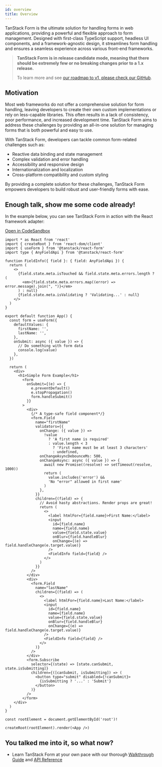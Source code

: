 ```yaml
---
id: overview
title: Overview
---
```


TanStack Form is the ultimate solution for handling forms in web applications, providing a powerful and flexible approach to form management. Designed with first-class TypeScript support, headless UI components, and a framework-agnostic design, it streamlines form handling and ensures a seamless experience across various front-end frameworks.

> **TanStack Form is in release candidate mode, meaning that there should be extremely few or no breaking changes prior to a 1.x release.**
>
> To learn more and see [our roadmap to v1, please check our GitHub](https://github.com/TanStack/form/issues/813).

## Motivation

Most web frameworks do not offer a comprehensive solution for form handling, leaving developers to create their own custom implementations or rely on less-capable libraries. This often results in a lack of consistency, poor performance, and increased development time. TanStack Form aims to address these challenges by providing an all-in-one solution for managing forms that is both powerful and easy to use.

With TanStack Form, developers can tackle common form-related challenges such as:

- Reactive data binding and state management
- Complex validation and error handling
- Accessibility and responsive design
- Internationalization and localization
- Cross-platform compatibility and custom styling

By providing a complete solution for these challenges, TanStack Form empowers developers to build robust and user-friendly forms with ease.

## Enough talk, show me some code already!

In the example below, you can see TanStack Form in action with the React framework adapter:

[Open in CodeSandbox](https://codesandbox.io/s/github/tanstack/form/tree/main/examples/react/simple)

```tsx
import * as React from 'react'
import { createRoot } from 'react-dom/client'
import { useForm } from '@tanstack/react-form'
import type { AnyFieldApi } from '@tanstack/react-form'

function FieldInfo({ field }: { field: AnyFieldApi }) {
  return (
    <>
      {field.state.meta.isTouched && field.state.meta.errors.length ? (
        <em>{field.state.meta.errors.map((error) => error.message).join(", ")}</em>
      ) : null}
      {field.state.meta.isValidating ? 'Validating...' : null}
    </>
  )
}

export default function App() {
  const form = useForm({
    defaultValues: {
      firstName: '',
      lastName: '',
    },
    onSubmit: async ({ value }) => {
      // Do something with form data
      console.log(value)
    },
  })

  return (
    <div>
      <h1>Simple Form Example</h1>
        <form
          onSubmit={(e) => {
            e.preventDefault()
            e.stopPropagation()
            form.handleSubmit()
          }}
        >
          <div>
            {/* A type-safe field component*/}
            <form.Field
              name="firstName"
              validators={{
                onChange: ({ value }) =>
                  !value
                    ? 'A first name is required'
                    : value.length < 3
                      ? 'First name must be at least 3 characters'
                      : undefined,
                onChangeAsyncDebounceMs: 500,
                onChangeAsync: async ({ value }) => {
                  await new Promise((resolve) => setTimeout(resolve, 1000))
                  return (
                    value.includes('error') &&
                    'No "error" allowed in first name'
                  )
                },
              }}
              children={(field) => {
                // Avoid hasty abstractions. Render props are great!
                return (
                  <>
                    <label htmlFor={field.name}>First Name:</label>
                    <input
                      id={field.name}
                      name={field.name}
                      value={field.state.value}
                      onBlur={field.handleBlur}
                      onChange={(e) => field.handleChange(e.target.value)}
                    />
                    <FieldInfo field={field} />
                  </>
                )
              }}
            />
          </div>
          <div>
            <form.Field
              name="lastName"
              children={(field) => (
                <>
                  <label htmlFor={field.name}>Last Name:</label>
                  <input
                    id={field.name}
                    name={field.name}
                    value={field.state.value}
                    onBlur={field.handleBlur}
                    onChange={(e) => field.handleChange(e.target.value)}
                  />
                  <FieldInfo field={field} />
                </>
              )}
            />
          </div>
          <form.Subscribe
            selector={(state) => [state.canSubmit, state.isSubmitting]}
            children={([canSubmit, isSubmitting]) => (
              <button type="submit" disabled={!canSubmit}>
                {isSubmitting ? '...' : 'Submit'}
              </button>
            )}
          />
        </form>
    </div>
  )
}

const rootElement = document.getElementById('root')!

createRoot(rootElement).render(<App />)
```

## You talked me into it, so what now?

- Learn TanStack Form at your own pace with our thorough [Walkthrough Guide](../installation) and [API Reference](../reference/classes/formapi)
